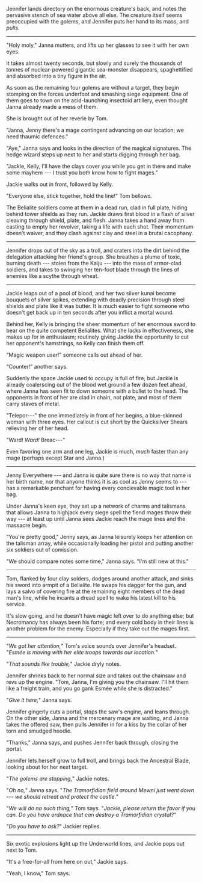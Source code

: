 Jennifer lands directory on the enormous creature's back, and notes the pervasive stench of sea water above all else.
The creature itself seems preoccupied with the golems, and Jennifer puts her hand to its mass, and _pulls_.

----

"Holy moly," Janna mutters, and lifts up her glasses to see it with her own eyes.

It takes almost twenty seconds, but slowly and surely the thousands of tonnes of nuclear-powered
gigantic sea-monster disappears, spaghettified and absorbed into a tiny figure in the air.

As soon as the remaining four golems are without a target, they begin stomping on the forces underfoot
and smashing siege equipment. One of them goes to town on the acid-launching insectoid artillery, even
thought Janna already made a mess of them.

She is brought out of her reverie by Tom.

"Janna, Jenny there's a mage contingent advancing on our location; we need thaumic defences."

"Aye," Janna says and looks in the direction of the magical signatures.
The hedge wizard steps up next to her and starts digging through her bag.

"Jackie, Kelly, I'll have the clays cover you while you get in there and make some mayhem --- I trust you both
know how to fight mages."

Jackie walks out in front, followed by Kelly.

"Everyone else, stick together, hold the line!" Tom bellows.

The Belialite soldiers come at them in a dead run, clad in full plate, hiding behind tower shields as they run.
Jackie draws first blood in a flash of silver cleaving through shield, plate, and flesh. Janna takes a hand
away from casting to empty her revolver, taking a life with each shot. Their momentum doesn't waiver, and they
clash against clay and steel in a brutal cacophany.

----

Jennifer drops out of the sky as a troll, and craters into the dirt behind the delegation attacking her friend's
group. She breathes a plume of toxic, burning death --- stolen from the Kaiju --- into the mass of armor-clad soldiers,
and takes to swinging her ten-foot blade through the lines of enemies like a scythe through wheat.

----

Jackie leaps out of a pool of blood, and her two silver kunai become bouquets of silver spikes, extending with deadly
precision through steel shields and plate like it was butter. It is much easier to fight someone who doesn't get back
up in ten seconds after you inflict a mortal wound.

Behind her, Kelly is bringing the sheer momentum of her enormous sword to bear on the quite competent Belialites. What
she lacks in effectiveness, she makes up for in enthusiasm; routinely giving Jackie the opportunity to cut her opponent's
hamstrings, so Kelly can finish them off.

"Magic weapon user!" someone calls out ahead of her.

"Counter!" another says.

Suddenly the space Jackie used to occupy is full of fire; but Jackie is already coalerscing out of
the blood wet ground a few dozen feet ahead, where Janna has seen fit to down someone with a bullet to the head.
The opponents in front of her are clad in chain, not plate, and most of them carry staves of metal.

"Telepor---" the one immediately in front of her begins, a blue-skinned woman with three eyes. Her callout is
cut short by the Quicksilver Shears relieving her of her head.

"Ward! _Ward!_ Breac---"

Even favoring one arm and one leg, Jackie is much, _much_ faster than any mage (perhaps except Star and Janna.)

----

Jenny Everywhere --- and Janna is quite sure there is no way that name is her birth name, nor that anyone thinks
it is as cool as Jenny seems to --- has a remarkable penchant for having every concievable magic tool in her
bag.

Under Janna's keen eye, they set up a network of charms and talismans that allows Janna to highjack every siege
spell the fiend mages throw their way --- at least up until Janna sees Jackie reach the mage lines and the massacre
begin.

"You're pretty good," Jenny says, as Janna leisurely keeps her attention on the talisman array, while occasionally
loading her pistol and putting another six soldiers out of comission.

"We should compare notes some time," Janna says. "I'm still new at this."

----

Tom, flanked by four clay solders, dodges around another attack, and sinks his sword into armpit of a Belialite.
He swaps his dagger for the gun, and lays a salvo of covering fire at the remaining eight members of the dead man's
line, while he incants a dread spell to wake his latest kill to his service.

It's slow going, and he doesn't have magic left over to do anything else; but Necromancy has always been his forte;
and every cold body in their lines is another problem for the enemy. Especially if they take out the mages first.

----

"_We got her attention,_" Tom's voice sounds over Jennifer's headset. "_Esmée is moving with her elite troops towards
our location._"

"_That sounds like trouble,_" Jackie dryly notes.

Jennifer shrinks back to her normal size and
takes out the chainsaw and revs up the engine. "Tom, Janna, I'm giving you the chainsaw. I'll hit them
like a freight train, and you go gank Esmée while she is distracted."

"_Give it here,_" Janna says.

Jennifer gingerly cuts a portal, stops the saw's engine, and leans through. On the other side,
Janna and the mercenary mage are waiting, and Janna takes the offered saw, then pulls Jennifer in for
a kiss by the collar of her torn and smudged hoodie.

"Thanks," Janna says, and pushes Jennifer back through, closing the portal.

Jennifer lets herself grow to full troll, and brings back the Ancestral Blade, looking about for
her next target.

"_The golems are stopping,_" Jackie notes.

"_Oh no,_" Janna says. "_The Tramorfidian field around Mewni just went down --- we should retreat
and protect the castle._"

"_We will do no such thing,_" Tom says. "_Jackie, please return the favor if you can. Do you have
ordnace that can destroy a Tramorfidian crystal?_"

"_Do you have to ask?_" Jackier replies.

----

Six exotic explosions light up the Underworld lines, and Jackie pops out next to Tom.

"It's a free-for-all from here on out," Jackie says.

"Yeah, I know," Tom says.


